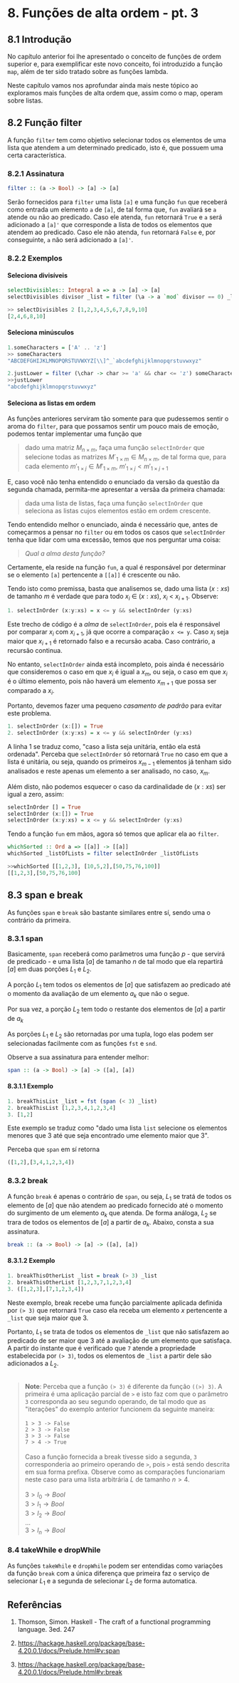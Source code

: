 # 8. Funções de alta ordem - pt. 3

## 8.1 Introdução

No capítulo anterior foi lhe apresentado o conceito de funções de ordem superior e, para exemplificar este novo conceito, foi introduzido a função `map`, além de ter sido tratado sobre as funções lambda.

Neste capítulo vamos nos aprofundar ainda mais neste tópico ao exploramos mais funções de alta ordem que, assim como o map, operam sobre listas.

## 8.2 Função filter

A função `filter` tem como objetivo selecionar todos os elementos de uma lista que atendem a um determinado predicado, isto é, que possuem uma certa característica.

### 8.2.1 Assinatura

```haskell
filter :: (a -> Bool) -> [a] -> [a]
```

Serão fornecidos para `filter` uma lista `[a]` e uma função `fun` que receberá como entrada um elemento `a` de `[a]`, de tal forma que, `fun` avaliará se `a` atende ou não ao predicado. Caso ele atenda, `fun` retornará `True` e  `a` será adicionado a `[a]'` que corresponde a lista de todos os elementos que atendem ao predicado. Caso ele não atenda, `fun` retornará `False` e, por conseguinte, `a` não será adicionado a `[a]'`.

### 8.2.2 Exemplos

#### Seleciona divisíveis

```haskell
selectDivisibles:: Integral a => a -> [a] -> [a]
selectDivisibles divisor _list = filter (\a -> a `mod` divisor == 0) _list 
```
```haskell
>> selectDivisibles 2 [1,2,3,4,5,6,7,8,9,10]
[2,4,6,8,10]
```

#### Seleciona minúsculos

```haskell
1.someCharacters = ['A' .. 'z']
>> someCharacters
"ABCDEFGHIJKLMNOPQRSTUVWXYZ[\\]^_`abcdefghijklmnopqrstuvwxyz"
```
```haskell
2.justLower = filter (\char -> char >= 'a' && char <= 'z') someCharacters
>>justLower
"abcdefghijklmnopqrstuvwxyz"
```

#### Seleciona as listas em ordem

As funções anteriores serviram tão somente para que pudessemos sentir o aroma do `filter`, para que possamos sentir um pouco mais de emoção, podemos tentar implementar uma função que 

> dado uma matriz $M_{n \times m}$, faça uma função `selectInOrder` que selecione todas as matrizes $M´_{1 \times m} \in M_{n \times m}$, de tal forma que, para cada elemento $m'_{1 \times j} \in M'_{1 \times m}$, $m'_{1 \times j} < m'_{1 \times j+1}$ 

E, caso você não tenha entendido o enunciado da versão da questão da segunda chamada, permita-me apresentar a versãa da primeira chamada:

> dada uma lista de listas, faça uma função `selectInOrder` que seleciona as listas cujos elementos estão em ordem crescente.

Tendo entendido melhor o enunciado, ainda é necessário que, antes de começarmos a pensar no `filter` ou em todos os casos que `selectInOrder` tenha que lidar com uma excessão, temos que nos perguntar uma coisa: 

>_Qual a alma desta função?_

 Certamente, ela reside na função `fun`, a qual é responsável por determinar se o elemento `[a]` pertencente a `[[a]]` é crescente ou não.

Tendo isto como premissa, basta que analisemos se, dado uma lista $(x:xs)$ de tamanho $m$ é verdade que para todo $x_{i}$ $\in$ $(x:xs)$, $x_{i}$ < $x_{i+1}$. Observe:

```haskell
1. selectInOrder (x:y:xs) = x <= y && selectInOrder (y:xs)
```

Este trecho de código é a _alma_ de `selectInOrder`, pois ela é responsável por comparar $x_{i}$ com $x_{i+1}$, já que ocorre a comparação `x <= y`. Caso $x_{i}$ seja maior que $x_{i+1}$ é retornado falso e a recursão acaba. Caso contrário, a recursão continua.
 

No entanto, `selectInOrder` ainda está incompleto, pois ainda é necessário que consideremos o caso em que $x_{i}$ é igual a $x_{m}$, ou seja, o caso em que $x_{i}$ é o último elemento, pois não haverá um elemento $x_{m+1}$ que possa ser comparado a $x_{i}$.

Portanto, devemos fazer uma pequeno _casamento de padrão_ para evitar este problema.

```haskell
1. selectInOrder (x:[]) = True
2. selectInOrder (x:y:xs) = x <= y && selectInOrder (y:xs)
```

A linha 1 se traduz como, "caso a lista seja unitária, então ela está ordenada". Perceba que `selectInOrder` só retornará `True` no caso em que a lista é unitária, ou seja, quando os primeiros $x_{m-1}$ elementos já tenham sido analisados e reste apenas um elemento a ser analisado, no caso, $x_{m}$. 

Além disto, não podemos esquecer o caso da cardinalidade de  $(x:xs)$ ser igual a zero, assim:

```haskell
selectInOrder [] = True
selectInOrder (x:[]) = True
selectInOrder (x:y:xs) = x <= y && selectInOrder (y:xs)
```

Tendo a função `fun` em mãos, agora só temos que aplicar ela ao `filter`.

```haskell
whichSorted :: Ord a => [[a]] -> [[a]]
whichSorted _listOfLists = filter selectInOrder _listOfLists
```
```haskell
>>whichSorted [[1,2,3], [10,5,2],[50,75,76,100]]
[[1,2,3],[50,75,76,100]
```
## 8.3 span e break

As funções `span` e `break` são bastante similares entre sí, sendo uma o contrário da primeira.

### 8.3.1 span

Basicamente, `span` receberá como parâmetros uma função $p$ - que servirá de predicado - e uma lista $[a]$ de tamanho $n$ de tal modo que ela repartirá $[a]$ em duas porções $L_{1}$ e $L_{2}$.

A porção $L_{1}$ tem todos os elementos de $[a]$ que satisfazem ao predicado até o momento da avaliação de um elemento $a_{k}$ que não o segue.

Por sua vez, a porção $L_{2}$ tem todo o restante dos elementos de $[a]$ a partir de $a_{k}$

As porções $L_{1}$ e $L_{2}$ são retornadas por uma tupla, logo elas podem ser selecionadas facilmente com as funções `fst` e `snd`.

Observe a sua assinatura para entender melhor:

```haskell
span :: (a -> Bool) -> [a] -> ([a], [a])
```

#### 8.3.1.1 Exemplo

```haskell
1. breakThisList _list = fst (span (< 3) _list)
2. breakThisList [1,2,3,4,1,2,3,4]
3. [1,2]
```

Este exemplo se traduz como "dado uma lista `list` selecione os elementos menores que 3 até que seja encontrado ume elemento maior que 3".

Perceba que `span` em sí retorna

```haskell
([1,2],[3,4,1,2,3,4])
```

### 8.3.2 break

A função `break` é apenas o contrário de `span`, ou seja, $L_{1}$ se tratá de todos os elemento de $[a]$ que não atendem ao predicado fornecido até o momento do surgimento de um elemento $a_{k}$ que atenda. De forma análoga, $L_{2}$ se trara de todos os elementos de $[a]$ a partir de $a_{k}$. Abaixo, consta a sua assinatura.

```haskell
break :: (a -> Bool) -> [a] -> ([a], [a])
```

#### 8.3.1.2 Exemplo

```haskell
1. breakThisOtherList _list = break (> 3) _list
2. breakThisOtherList [1,2,3,7,1,2,3,4]
3. ([1,2,3],[7,1,2,3,4])
```

Neste exemplo, break recebe uma função parcialmente aplicada definida por `(> 3)` que retornará `True` caso ela receba um elemento $x$ pertencente a `_list` que seja maior que 3.

Portanto, $L_{1}$ se trata de todos os elementos de `_list`  que não satisfazem ao predicado de ser maior que 3 até a avaliação de um elemento que satisfaça. A partir do instante que é verificado que `7` atende a propriedade estabelecida por `(> 3)`, todos os elementos de `_list` a partir dele são adicionados a $L_{2}$.
<br><br>
> **Note**: Perceba que a função `(> 3)` é diferente da função `((>) 3)`. A primeira é uma aplicação parcial de `>` e isto faz com que o parâmetro `3` corresponda ao seu segundo operando, de tal modo que as "iterações" do exemplo anterior funcionem da seguinte maneira:<br><br> `1 > 3 -> False`<br>`2 > 3 -> False`<br>`3 > 3 -> False`<br>`7 > 4 -> True`<br><br> Caso a função fornecida a break tivesse sido a segunda, `3` corresponderia ao primeiro operando de `>`, pois `>` está sendo descrita em sua forma prefixa. Observe como as comparações funcionariam neste caso para uma lista arbitrária $L$ de tamanho $n > 4$.<br><br> $3 > l_{0} \rightarrow Bool$<br>$3 > l_{1} \rightarrow Bool$<br>$3 > l_{2} \rightarrow Bool$<br>...<br>$3 > l_{n} \rightarrow Bool$<br>

### 8.4 takeWhile e dropWhile

As funções `takeWhile` e `dropWhile` podem ser entendidas como variações da função `break` com a única diferença que primeira faz o serviço de selecionar $L_{1}$ e a segunda de selecionar $L_{2}$ de forma automatica.

## Referências

1. Thomson, Simon. Haskell - The craft of a functional programming language. 3ed. 247

1. https://hackage.haskell.org/package/base-4.20.0.1/docs/Prelude.html#v:span

1. https://hackage.haskell.org/package/base-4.20.0.1/docs/Prelude.html#v:break
